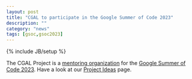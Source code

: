 ```yaml
---
layout: post
title: "CGAL to participate in the Google Summer of Code 2023"
description: ""
category: "news"
tags: [gsoc,gsoc2023]
---
```

{% include JB/setup %}

The CGAL Project is a <a href="https://summerofcode.withgoogle.com/programs/2023/organizations/cgal-project">mentoring organization</a>
for the <a href="https://summerofcode.withgoogle.com/programs/2023">Google Summer of Code 2023</a>.
Have a look at our <a href="https://github.com/CGAL/cgal/wiki/GSoC_2023">Project Ideas</a> page.
